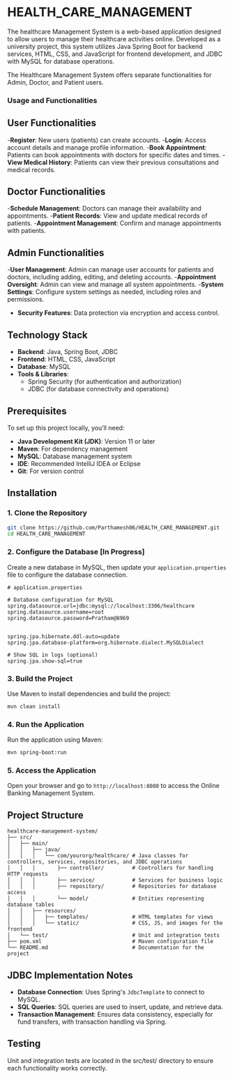 # HEALTH_CARE_MANAGEMENT
The healthcare Management System is a web-based application designed to allow users to manage their healthcare activities online. Developed as a university project, this system utilizes Java Spring Boot for backend services, HTML, CSS, and JavaScript for frontend development, and JDBC with MySQL for database operations.



The Healthcare Management System offers separate functionalities for Admin, Doctor, and Patient users.





### Usage and Functionalities

## User Functionalities
-**Register**: New users (patients) can create accounts.
-**Login**: Access account details and manage profile information.
-**Book Appointment**: Patients can book appointments with doctors for specific dates and times.
-**View Medical History**: Patients can view their previous consultations and medical records.

## Doctor Functionalities
-**Schedule Management**: Doctors can manage their availability and appointments.
-**Patient Records**: View and update medical records of patients.
-**Appointment Management**: Confirm and manage appointments with patients.

## Admin Functionalities
-**User Management**: Admin can manage user accounts for patients and doctors, including adding, editing, and deleting accounts.
-**Appointment Oversight**: Admin can view and manage all system appointments.
-**System Settings**: Configure system settings as needed, including roles and permissions.
- **Security Features**: Data protection via encryption and access control.

## Technology Stack

- **Backend**: Java, Spring Boot, JDBC
- **Frontend**: HTML, CSS, JavaScript
- **Database**: MySQL
- **Tools & Libraries**: 
  - Spring Security (for authentication and authorization)
  - JDBC (for database connectivity and operations)

## Prerequisites

To set up this project locally, you’ll need:

- **Java Development Kit (JDK)**: Version 11 or later
- **Maven**: For dependency management
- **MySQL**: Database management system
- **IDE**: Recommended IntelliJ IDEA or Eclipse
- **Git**: For version control

## Installation

### 1. Clone the Repository

```bash
git clone https://github.com/Parthamesh06/HEALTH_CARE_MANAGEMENT.git
cd HEALTH_CARE_MANAGEMENT
```

### 2. Configure the Database [In Progress]

Create a new database in MySQL, then update your `application.properties` file to configure the database connection.

```properties
# application.properties

# Database configuration for MySQL
spring.datasource.url=jdbc:mysql://localhost:3306/healthcare
spring.datasource.username=root
spring.datasource.password=Pratham@8969


spring.jpa.hibernate.ddl-auto=update
spring.jpa.database-platform=org.hibernate.dialect.MySQLDialect

# Show SQL in logs (optional)
spring.jpa.show-sql=true
```

### 3. Build the Project

Use Maven to install dependencies and build the project:

```bash
mvn clean install
```

### 4. Run the Application

Run the application using Maven:

```bash
mvn spring-boot:run
```

### 5. Access the Application

Open your browser and go to `http://localhost:8080` to access the Online Banking Management System.

## Project Structure

```
healthcare-management-system/
├── src/
│   ├── main/
│   │   ├── java/
│   │   │   └── com/yourorg/healthcare/ # Java classes for controllers, services, repositories, and JDBC operations
│   │   │       ├── controller/         # Controllers for handling HTTP requests
│   │   │       ├── service/            # Services for business logic
│   │   │       ├── repository/         # Repositories for database access
│   │   │       └── model/              # Entities representing database tables
│   │   ├── resources/
│   │   │   ├── templates/              # HTML templates for views
│   │   │   └── static/                 # CSS, JS, and images for the frontend
│   └── test/                           # Unit and integration tests
├── pom.xml                             # Maven configuration file
└── README.md                           # Documentation for the project

```


## JDBC Implementation Notes

- **Database Connection**: Uses Spring's `JdbcTemplate` to connect to MySQL.
- **SQL Queries**: SQL queries are used to insert, update, and retrieve data.
- **Transaction Management**: Ensures data consistency, especially for fund transfers, with transaction handling via Spring.

## Testing
Unit and integration tests are located in the src/test/ directory to ensure each functionality works correctly.
